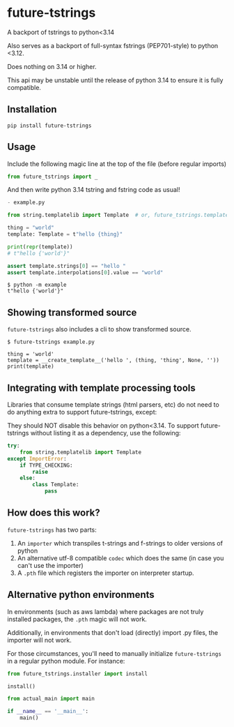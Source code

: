 
future-tstrings
===============

A backport of tstrings to python<3.14

Also serves as a backport of full-syntax fstrings (PEP701-style) to python <3.12.

Does nothing on 3.14 or higher.

This api may be unstable until the release of python 3.14 to ensure it is fully compatible.


## Installation

`pip install future-tstrings`


## Usage

Include the following magic line at the top of the file (before regular imports)

```python
from future_tstrings import _
```

And then write python 3.14 tstring and fstring code as usual!


```python
- example.py

from string.templatelib import Template  # or, future_tstrings.templatelib

thing = "world"
template: Template = t"hello {thing}"

print(repr(template))
# t"hello {'world'}"

assert template.strings[0] == "hello "
assert template.interpolations[0].value == "world"

```

```console
$ python -m example
t"hello {'world'}"
```

## Showing transformed source

`future-tstrings` also includes a cli to show transformed source.

```console
$ future-tstrings example.py

thing = 'world'
template = __create_template__('hello ', (thing, 'thing', None, ''))
print(template)
```

## Integrating with template processing tools

Libraries that consume template strings (html parsers, etc) do not need to do anything extra to support future-tstrings, except:

They should NOT disable this behavior on python<3.14. To support future-tstrings without listing it as a dependency, use the following:

```python
try:
    from string.templatelib import Template
except ImportError:
    if TYPE_CHECKING:
        raise
    else:
        class Template:
            pass


```

## How does this work?

`future-tstrings` has two parts:
1. An `importer` which transpiles t-strings and f-strings to older versions of python
1. An alternative utf-8 compatible `codec` which does the same (in case you can't use the importer)
1. A `.pth` file which registers the importer on interpreter startup.

## Alternative python environments

In environments (such as aws lambda) where packages are not truly installed packages, the `.pth` magic will not work.

Additionally, in environments that don't load (directly) import .py files, the importer will not work.

For those circumstances, you'll need to manually initialize `future-tstrings`
in a regular python module. For instance:

```python
from future_tstrings.installer import install

install()

from actual_main import main

if __name__ == '__main__':
    main()
```

